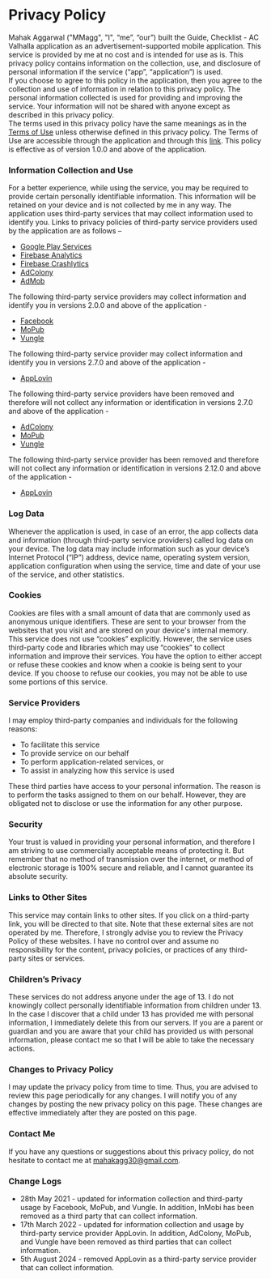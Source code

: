 # Privacy Policy

Mahak Aggarwal ("MMagg", "I", “me”, “our”) built the Guide, Checklist - AC Valhalla application as an advertisement-supported mobile application. This service is provided by me at no cost and is intended for use as is. This privacy policy contains information on the collection, use, and disclosure of personal information if the service (“app”, “application”) is used.  
If you choose to agree to this policy in the application, then you agree to the collection and use of information in relation to this privacy policy. The personal information collected is used for providing and improving the service. Your information will not be shared with anyone except as described in this privacy policy.  
The terms used in this privacy policy have the same meanings as in the [Terms of Use](https://github.com/MMagg-dev/Checklist_tracker_guide_AC_Valhalla/blob/main/legal/Terms_of_Use.md) unless otherwise defined in this privacy policy. The Terms of Use are accessible through the application and through this [link](https://github.com/MMagg-dev/Checklist_tracker_guide_AC_Valhalla/blob/main/legal/Terms_of_Use.md).
This policy is effective as of version 1.0.0 and above of the application.


### Information Collection and Use
For a better experience, while using the service, you may be required to provide certain personally identifiable information. This information will be retained on your device and is not collected by me in any way. 
The application uses third-party services that may collect information used to identify you. Links to privacy policies of third-party service providers used by the application are as follows – 
* [Google Play Services](https://policies.google.com/privacy)
* [Firebase Analytics](https://firebase.google.com/policies/analytics)
* [Firebase Crashlytics](https://firebase.google.com/terms/crashlytics)
* [AdColony](https://www.adcolony.com/privacy-policy/)
* [AdMob](https://support.google.com/admob/answer/6128543?hl=en)

The following third-party service providers may collect information and identify you in versions 2.0.0 and above of the application -
* [Facebook](https://www.facebook.com/about/privacy/update/printable)
* [MoPub](https://www.mopub.com/en/legal/privacy)
* [Vungle](https://vungle.com/privacy/)

The following third-party service provider may collect information and identify you in versions 2.7.0 and above of the application - 
* [AppLovin](https://www.applovin.com/privacy/)

The following third-party service providers have been removed and therefore will not collect any information or identification in versions 2.7.0 and above of the application -
* [AdColony](https://www.adcolony.com/privacy-policy/)
* [MoPub](https://www.mopub.com/en/legal/privacy)
* [Vungle](https://vungle.com/privacy/)

The following third-party service provider has been removed and therefore will not collect any information or identification in versions 2.12.0 and above of the application -
* [AppLovin](https://www.applovin.com/privacy/)

### Log Data
Whenever the application is used, in case of an error, the app collects data and information (through third-party service providers) called log data on your device. The log data may include information such as your device’s Internet Protocol (“IP”) address, device name, operating system version, application configuration when using the service, time and date of your use of the service, and other statistics.

### Cookies
Cookies are files with a small amount of data that are commonly used as anonymous unique identifiers. These are sent to your browser from the websites that you visit and are stored on your device's internal memory.  
This service does not use “cookies” explicitly. However, the service uses third-party code and libraries which may use “cookies” to collect information and improve their services. You have the option to either accept or refuse these cookies and know when a cookie is being sent to your device. If you choose to refuse our cookies, you may not be able to use some portions of this service. 

### Service Providers
I may employ third-party companies and individuals for the following reasons: 
*	To facilitate this service
*	To provide service on our behalf
*	To perform application-related services, or
*	To assist in analyzing how this service is used

These third parties have access to your personal information. The reason is to perform the tasks assigned to them on our behalf. However, they are obligated not to disclose or use the information for any other purpose. 

### Security
Your trust is valued in providing your personal information, and therefore I am striving to use commercially acceptable means of protecting it. But remember that no method of transmission over the internet, or method of electronic storage is 100% secure and reliable, and I cannot guarantee its absolute security.

### Links to Other Sites
This service may contain links to other sites. If you click on a third-party link, you will be directed to that site. Note that these external sites are not operated by me. Therefore, I strongly advise you to review the Privacy Policy of these websites. I have no control over and assume no responsibility for the content, privacy policies, or practices of any third-party sites or services.

### Children’s Privacy
These services do not address anyone under the age of 13. I do not knowingly collect personally identifiable information from children under 13. In the case I discover that a child under 13 has provided me with personal information, I immediately delete this from our servers. If you are a parent or guardian and you are aware that your child has provided us with personal information, please contact me so that I will be able to take the necessary actions.

### Changes to Privacy Policy
I may update the privacy policy from time to time. Thus, you are advised to review this page periodically for any changes. I will notify you of any changes by posting the new privacy policy on this page. These changes are effective immediately after they are posted on this page.

### Contact Me
If you have any questions or suggestions about this privacy policy, do not hesitate to contact me at [mahakagg30@gmail.com](mailto:mahakagg30@gmail.com).

### Change Logs
* 28th May 2021 - updated for information collection and third-party usage by Facebook, MoPub, and Vungle. In addition, InMobi has been removed as a third party that can collect information.
* 17th March 2022 - updated for information collection and usage by third-party service provider AppLovin. In addition, AdColony, MoPub, and Vungle have been removed as third parties that can collect information.
* 5th August 2024 - removed AppLovin as a third-party service provider that can collect information.
